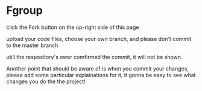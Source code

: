 # Fgroup
click the Fork button on the up-right side of this page

upload your code files, choose your own branch, and please don't commit to the master branch

utill the respository's ower comfirmed the commit, it will not be shown.

Another point that should be aware of is when you commit your changes, please add some particular explainations for it, it gonna be easy to see what changes you do the the project!
